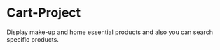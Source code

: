 # Cart-Project
Display make-up and home essential products and also you can search specific products.
